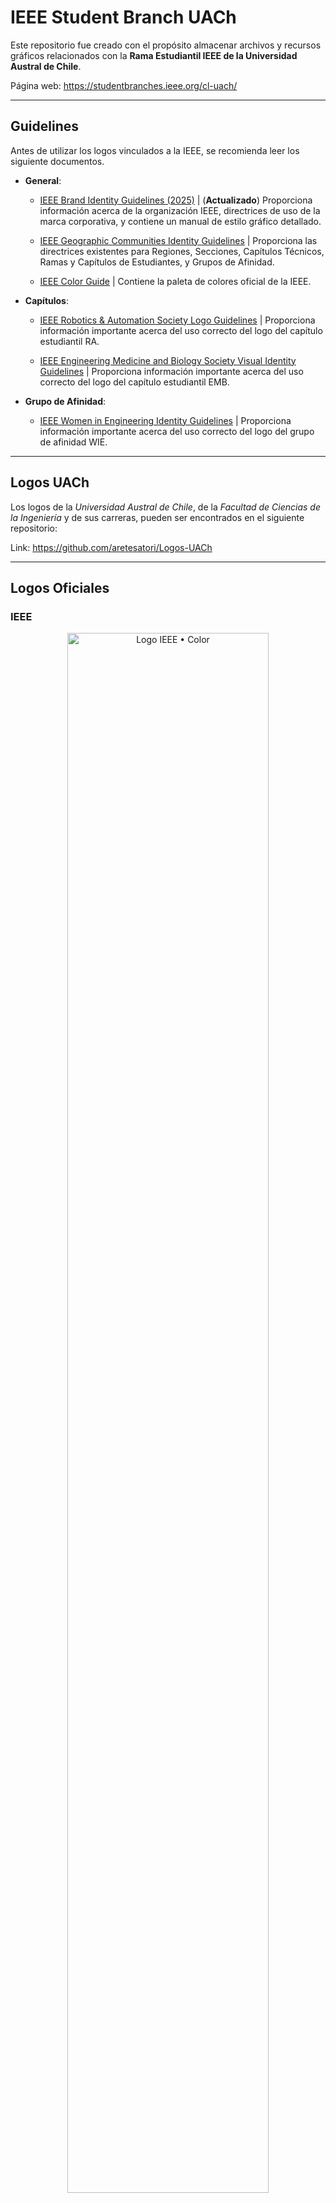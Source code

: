 # IEEE Student Branch UACh

Este repositorio fue creado con el propósito almacenar archivos y recursos gráficos relacionados con la **Rama Estudiantil IEEE de la Universidad Austral de Chile**.  

Página web: https://studentbranches.ieee.org/cl-uach/

---
## Guidelines

Antes de utilizar los logos vinculados a la IEEE, se recomienda leer los siguiente documentos.

* **General**:

	* <a href="https://raw.githubusercontent.com/aretesatori/IEEE-UACh/main/Guidelines/IEEE-Brand-Identity-Guidelines_2025.pdf">IEEE Brand Identity Guidelines (2025)</a> | (**Actualizado**) Proporciona información acerca de la organización IEEE, directrices de uso de la marca corporativa, y contiene un manual de estilo gráfico detallado.

	* <a href="https://raw.githubusercontent.com/aretesatori/IEEE-UACh/main/Guidelines/IEEE-Geographic-Communities-Identity-Guidelines.pdf">IEEE Geographic Communities Identity Guidelines</a> | Proporciona las directrices existentes para Regiones, Secciones, Capítulos Técnicos, Ramas y Capítulos de Estudiantes, y Grupos de Afinidad.

	* <a href="https://raw.githubusercontent.com/aretesatori/IEEE-UACh/main/Guidelines/IEEE-Color-Guide.pdf">IEEE Color Guide</a> | Contiene la paleta de colores oficial de la IEEE.

* **Capítulos**:

	* <a href="https://raw.githubusercontent.com/aretesatori/IEEE-UACh/main/Guidelines/IEEE_RAS_Logo-Guidelines.pdf">IEEE Robotics & Automation Society Logo Guidelines</a> | Proporciona información importante acerca del uso correcto del logo del capítulo estudiantil RA.

	* <a href="https://raw.githubusercontent.com/aretesatori/IEEE-UACh/main/Guidelines/IEEE_EMBS-Visual-Identity-Guidelines.pdf">IEEE Engineering Medicine and Biology Society Visual Identity Guidelines</a> | Proporciona información importante acerca del uso correcto del logo del capítulo estudiantil EMB.

* **Grupo de Afinidad**:

	* <a href="https://raw.githubusercontent.com/aretesatori/IEEE-UACh/main/Guidelines/IEEE_WIE_Brand-Guidelines.pdf">IEEE Women in Engineering Identity Guidelines</a> | Proporciona información importante acerca del uso correcto del logo del grupo de afinidad WIE.

---
## Logos UACh

Los logos de la *Universidad Austral de Chile*, de la *Facultad de Ciencias de la Ingeniería* y de sus carreras, pueden ser encontrados en el siguiente repositorio:

Link: https://github.com/aretesatori/Logos-UACh

---
## Logos Oficiales

### IEEE

<p align="center">
	<img src="Logos/IEEE/1024w/Logo-IEEE-Color_1024x583.png" alt="Logo IEEE • Color" width="80%" />
</p>

* <a href="https://raw.githubusercontent.com/aretesatori/IEEE-UACh/main/Logos/IEEE/SVG/Logo-IEEE-Color.svg">**Descargar SVG**</a>  

* <a href="https://raw.githubusercontent.com/aretesatori/IEEE-UACh/main/Logos/IEEE/PDF/Logo-IEEE-Color.pdf">**Descargar PDF**</a>  

* <a href="https://raw.githubusercontent.com/aretesatori/IEEE-UACh/main/Logos/IEEE/1024w/Logo-IEEE-Color_1024x583.png">**Descargar PNG**</a> (1024 x 583 px)  

* <a href="https://raw.githubusercontent.com/aretesatori/IEEE-UACh/main/Logos/IEEE/2048w/Logo-IEEE-Color_2048x1166.png">**Descargar PNG**</a> (2048 x 1166 px)  

---

<p align="center">
	<img src="Logos/IEEE/1024w/Logo-IEEE-Black_1024x583.png" alt="Logo IEEE • Color" width="80%" />
</p>

* <a href="https://raw.githubusercontent.com/aretesatori/IEEE-UACh/main/Logos/IEEE/SVG/Logo-IEEE-Black.svg">**Descargar SVG**</a>  

* <a href="https://raw.githubusercontent.com/aretesatori/IEEE-UACh/main/Logos/IEEE/PDF/Logo-IEEE-Black.pdf">**Descargar PDF**</a>  

* <a href="https://raw.githubusercontent.com/aretesatori/IEEE-UACh/main/Logos/IEEE/1024w/Logo-IEEE-Black_1024x583.png">**Descargar PNG**</a> (1024 x 583 px)  

* <a href="https://raw.githubusercontent.com/aretesatori/IEEE-UACh/main/Logos/IEEE/2048w/Logo-IEEE-Black_2048x1166.png">**Descargar PNG**</a> (2048 x 1166 px)  

---

<p align="center">
	<img src="Logos/IEEE/1024w/Logo-IEEE-White_1024x583.png" alt="Logo IEEE • White" width="80%" />
</p>

* <a href="https://raw.githubusercontent.com/aretesatori/IEEE-UACh/main/Logos/IEEE/SVG/Logo-IEEE-White.svg">**Descargar SVG**</a>  

* <a href="https://raw.githubusercontent.com/aretesatori/IEEE-UACh/main/Logos/IEEE/PDF/Logo-IEEE-White.pdf">**Descargar PDF**</a>  

* <a href="https://raw.githubusercontent.com/aretesatori/IEEE-UACh/main/Logos/IEEE/1024w/Logo-IEEE-White_1024x583.png">**Descargar PNG**</a> (1024 x 583 px)  

* <a href="https://raw.githubusercontent.com/aretesatori/IEEE-UACh/main/Logos/IEEE/2048w/Logo-IEEE-White_2048x1166.png">**Descargar PNG**</a> (2048 x 1166 px)  

---

<p align="center">
	<img src="Logos/IEEE/1024w/Logo-IEEE-Small-Color_1024x299.png" alt="Logo IEEE Small • Color" width="80%" />
</p>

* <a href="https://raw.githubusercontent.com/aretesatori/IEEE-UACh/main/Logos/IEEE/SVG/Logo-IEEE-Small-Color.svg">**Descargar SVG**</a>  

* <a href="https://raw.githubusercontent.com/aretesatori/IEEE-UACh/main/Logos/IEEE/PDF/Logo-IEEE-Small-Color.pdf">**Descargar PDF**</a>  

* <a href="https://raw.githubusercontent.com/aretesatori/IEEE-UACh/main/Logos/IEEE/1024w/Logo-IEEE-Small-Color_1024x299.png">**Descargar PNG**</a> (1024 x 299 px)  

* <a href="https://raw.githubusercontent.com/aretesatori/IEEE-UACh/main/Logos/IEEE/2048w/Logo-IEEE-Small-Color_2048x597.png">**Descargar PNG**</a> (2048 x 597 px)  

---

<p align="center">
	<img src="Logos/IEEE/1024w/Logo-IEEE-Small-Black_1024x299.png" alt="Logo IEEE Small • Black" width="80%" />
</p>

* <a href="https://raw.githubusercontent.com/aretesatori/IEEE-UACh/main/Logos/IEEE/SVG/Logo-IEEE-Small-Black.svg">**Descargar SVG**</a>  

* <a href="https://raw.githubusercontent.com/aretesatori/IEEE-UACh/main/Logos/IEEE/PDF/Logo-IEEE-Small-Black.pdf">**Descargar PDF**</a>  

* <a href="https://raw.githubusercontent.com/aretesatori/IEEE-UACh/main/Logos/IEEE/1024w/Logo-IEEE-Small-Black_1024x299.png">**Descargar PNG**</a> (1024 x 299 px)  

* <a href="https://raw.githubusercontent.com/aretesatori/IEEE-UACh/main/Logos/IEEE/2048w/Logo-IEEE-Small-Black_2048x597.png">**Descargar PNG**</a> (2048 x 597 px)  

---

<p align="center">
	<img src="Logos/IEEE/1024w/Logo-IEEE-Small-White_1024x299.png" alt="Logo IEEE Small • White" width="80%" />
</p>

* <a href="https://raw.githubusercontent.com/aretesatori/IEEE-UACh/main/Logos/IEEE/SVG/Logo-IEEE-Small-White.svg">**Descargar SVG**</a>  

* <a href="https://raw.githubusercontent.com/aretesatori/IEEE-UACh/main/Logos/IEEE/PDF/Logo-IEEE-Small-White.pdf">**Descargar PDF**</a>  

* <a href="https://raw.githubusercontent.com/aretesatori/IEEE-UACh/main/Logos/IEEE/1024w/Logo-IEEE-Small-White_1024x299.png">**Descargar PNG**</a> (1024 x 299 px)  

* <a href="https://raw.githubusercontent.com/aretesatori/IEEE-UACh/main/Logos/IEEE/2048w/Logo-IEEE-Small-White_2048x597.png">**Descargar PNG**</a> (2048 x 597 px)  


---
### IEEE Robotics and Automation Society (RAS)

<p align="center">
	<img src="Logos/IEEE-Robotics-and-Automation-Society/1024w/Logo-IEEE-RAS-Color_1024x377.png" alt="Logo IEEE Robotics and Automation Society • Color" width="80%" />
</p>

* <a href="https://raw.githubusercontent.com/aretesatori/IEEE-UACh/main/Logos/IEEE-Robotics-and-Automation-Society/SVG/Logo-IEEE-RAS-Color.svg">**Descargar SVG**</a>  

* <a href="https://raw.githubusercontent.com/aretesatori/IEEE-UACh/main/Logos/IEEE-Robotics-and-Automation-Society/PDF/Logo-IEEE-RAS-Color.pdf">**Descargar PDF**</a>  

* <a href="https://raw.githubusercontent.com/aretesatori/IEEE-UACh/main/Logos/IEEE-Robotics-and-Automation-Society/1024w/Logo-IEEE-RAS-Color_1024x377.png">**Descargar PNG**</a> (1024 x 377 px)  

* <a href="https://raw.githubusercontent.com/aretesatori/IEEE-UACh/main/Logos/IEEE-Robotics-and-Automation-Society/2048w/Logo-IEEE-RAS-Color_2048x574.png">**Descargar PNG**</a> (2048 x 574 px)  

---

<p align="center">
	<img src="Logos/IEEE-Robotics-and-Automation-Society/1024w/Logo-IEEE-RAS-Black_1024x377.png" alt="Logo IEEE Robotics and Automation Society • Black" width="80%" />
</p>

* <a href="https://raw.githubusercontent.com/aretesatori/IEEE-UACh/main/Logos/IEEE-Robotics-and-Automation-Society/SVG/Logo-IEEE-RAS-Black.svg">**Descargar SVG**</a>  

* <a href="https://raw.githubusercontent.com/aretesatori/IEEE-UACh/main/Logos/IEEE-Robotics-and-Automation-Society/PDF/Logo-IEEE-RAS-Black.pdf">**Descargar PDF**</a>  

* <a href="https://raw.githubusercontent.com/aretesatori/IEEE-UACh/main/Logos/IEEE-Robotics-and-Automation-Society/1024w/Logo-IEEE-RAS-Black_1024x377.png">**Descargar PNG**</a> (1024 x 377 px)  

* <a href="https://raw.githubusercontent.com/aretesatori/IEEE-UACh/main/Logos/IEEE-Robotics-and-Automation-Society/2048w/Logo-IEEE-RAS-Black_2048x574.png">**Descargar PNG**</a> (2048 x 574 px)  

---

<p align="center">
	<img src="Logos/IEEE-Robotics-and-Automation-Society/1024w/Logo-IEEE-RAS-White_1024x377.png" alt="Logo IEEE Robotics and Automation Society • White" width="80%" />
</p>

* <a href="https://raw.githubusercontent.com/aretesatori/IEEE-UACh/main/Logos/IEEE-Robotics-and-Automation-Society/SVG/Logo-IEEE-RAS-White.svg">**Descargar SVG**</a>  

* <a href="https://raw.githubusercontent.com/aretesatori/IEEE-UACh/main/Logos/IEEE-Robotics-and-Automation-Society/PDF/Logo-IEEE-RAS-White.pdf">**Descargar PDF**</a>  

* <a href="https://raw.githubusercontent.com/aretesatori/IEEE-UACh/main/Logos/IEEE-Robotics-and-Automation-Society/1024w/Logo-IEEE-RAS-White_1024x377.png">**Descargar PNG**</a> (1024 x 377 px)  

* <a href="https://raw.githubusercontent.com/aretesatori/IEEE-UACh/main/Logos/IEEE-Robotics-and-Automation-Society/2048w/Logo-IEEE-RAS-White_2048x574.png">**Descargar PNG**</a> (2048 x 574 px)  

---
### IEEE Engineering Medicine and Biology Society (EMBS)

<p align="center">
	<img src="Logos/IEEE-Engineering-Medicine-and-Biology-Society/1024w/Logo-IEEE-EMBS-Color_1024x433.png" alt="Logo IEEE Engineering Medicine and Biology Society • Color" width="80%" />
</p>

* <a href="https://raw.githubusercontent.com/aretesatori/IEEE-UACh/main/Logos/IEEE-Engineering-Medicine-and-Biology-Society/SVG/Logo-IEEE-EMBS-Color.svg">**Descargar SVG**</a>  

* <a href="https://raw.githubusercontent.com/aretesatori/IEEE-UACh/main/Logos/IEEE-Engineering-Medicine-and-Biology-Society/PDF/Logo-IEEE-EMBS-Color.pdf">**Descargar PDF**</a>  

* <a href="https://raw.githubusercontent.com/aretesatori/IEEE-UACh/main/Logos/IEEE-Engineering-Medicine-and-Biology-Society/1024w/Logo-IEEE-EMBS-Color_1024x433.png">**Descargar PNG**</a> (1024 x 433 px)  

* <a href="https://raw.githubusercontent.com/aretesatori/IEEE-UACh/main/Logos/IEEE-Engineering-Medicine-and-Biology-Society/2048w/Logo-IEEE-EMBS-Color_2048x865.png">**Descargar PNG**</a> (2048 x 865 px)  

---

<p align="center">
	<img src="Logos/IEEE-Engineering-Medicine-and-Biology-Society/1024w/Logo-IEEE-EMBS-Black_1024x433.png" alt="Logo IEEE Engineering Medicine and Biology Society • Black" width="80%" />
</p>

* <a href="https://raw.githubusercontent.com/aretesatori/IEEE-UACh/main/Logos/IEEE-Engineering-Medicine-and-Biology-Society/SVG/Logo-IEEE-EMBS-Black.svg">**Descargar SVG**</a>  

* <a href="https://raw.githubusercontent.com/aretesatori/IEEE-UACh/main/Logos/IEEE-Engineering-Medicine-and-Biology-Society/PDF/Logo-IEEE-EMBS-Black.pdf">**Descargar PDF**</a>  

* <a href="https://raw.githubusercontent.com/aretesatori/IEEE-UACh/main/Logos/IEEE-Engineering-Medicine-and-Biology-Society/1024w/Logo-IEEE-EMBS-Black_1024x433.png">**Descargar PNG**</a> (1024 x 433 px)  

* <a href="https://raw.githubusercontent.com/aretesatori/IEEE-UACh/main/Logos/IEEE-Engineering-Medicine-and-Biology-Society/2048w/Logo-IEEE-EMBS-Black_2048x865.png">**Descargar PNG**</a> (2048 x 865 px)  

---

<p align="center">
	<img src="Logos/IEEE-Engineering-Medicine-and-Biology-Society/1024w/Logo-IEEE-EMBS-White_1024x433.png" alt="Logo IEEE Engineering Medicine and Biology Society • White" width="80%" />
</p>

* <a href="https://raw.githubusercontent.com/aretesatori/IEEE-UACh/main/Logos/IEEE-Engineering-Medicine-and-Biology-Society/SVG/Logo-IEEE-EMBS-White.svg">**Descargar SVG**</a>  

* <a href="https://raw.githubusercontent.com/aretesatori/IEEE-UACh/main/Logos/IEEE-Engineering-Medicine-and-Biology-Society/PDF/Logo-IEEE-EMBS-White.pdf">**Descargar PDF**</a>  

* <a href="https://raw.githubusercontent.com/aretesatori/IEEE-UACh/main/Logos/IEEE-Engineering-Medicine-and-Biology-Society/1024w/Logo-IEEE-EMBS-White_1024x433.png">**Descargar PNG**</a> (1024 x 433 px)  

* <a href="https://raw.githubusercontent.com/aretesatori/IEEE-UACh/main/Logos/IEEE-Engineering-Medicine-and-Biology-Society/2048w/Logo-IEEE-EMBS-White_2048x865.png">**Descargar PNG**</a> (2048 x 865 px)  

---

<p align="center">
	<img src="Logos/IEEE-Engineering-Medicine-and-Biology-Society/1024w/Logo-IEEE-EMBS-Blue_1024x433.png" alt="Logo IEEE Engineering Medicine and Biology Society • Blue" width="80%" />
</p>

* <a href="https://raw.githubusercontent.com/aretesatori/IEEE-UACh/main/Logos/IEEE-Engineering-Medicine-and-Biology-Society/SVG/Logo-IEEE-EMBS-Blue.svg">**Descargar SVG**</a>  

* <a href="https://raw.githubusercontent.com/aretesatori/IEEE-UACh/main/Logos/IEEE-Engineering-Medicine-and-Biology-Society/PDF/Logo-IEEE-EMBS-Blue.pdf">**Descargar PDF**</a>  

* <a href="https://raw.githubusercontent.com/aretesatori/IEEE-UACh/main/Logos/IEEE-Engineering-Medicine-and-Biology-Society/1024w/Logo-IEEE-EMBS-Blue_1024x433.png">**Descargar PNG**</a> (1024 x 433 px)  

* <a href="https://raw.githubusercontent.com/aretesatori/IEEE-UACh/main/Logos/IEEE-Engineering-Medicine-and-Biology-Society/2048w/Logo-IEEE-EMBS-Blue_2048x865.png">**Descargar PNG**</a> (2048 x 865 px)  

---
### IEEE Women in Engineering (WIE)

<p align="center">
	<img src="Logos/IEEE-Women-in-Engineering/1024w/Logo-IEEE-WIE-Color_1024x793.png" alt="Logo IEEE Women in Engineering • Color" width="80%" />
</p>

* <a href="https://raw.githubusercontent.com/aretesatori/IEEE-UACh/main/Logos/IEEE-Women-in-Engineering/SVG/Logo-IEEE-WIE-Color.svg">**Descargar SVG**</a>  

* <a href="https://raw.githubusercontent.com/aretesatori/IEEE-UACh/main/Logos/IEEE-Women-in-Engineering/PDF/Logo-IEEE-WIE-Color.pdf">**Descargar PDF**</a>  

* <a href="https://raw.githubusercontent.com/aretesatori/IEEE-UACh/main/Logos/IEEE-Women-in-Engineering/1024w/Logo-IEEE-WIE-Color_1024x793.png">**Descargar PNG**</a> (1024 x 793 px)  

* <a href="https://raw.githubusercontent.com/aretesatori/IEEE-UACh/main/Logos/IEEE-Women-in-Engineering/2048w/Logo-IEEE-WIE-Color_2048x1856.png">**Descargar PNG**</a> (2048 x 1856 px)  

---

<p align="center">
	<img src="Logos/IEEE-Women-in-Engineering/1024w/Logo-IEEE-WIE-Black_1024x793.png" alt="Logo IEEE Women in Engineering • Black" width="80%" />
</p>

* <a href="https://raw.githubusercontent.com/aretesatori/IEEE-UACh/main/Logos/IEEE-Women-in-Engineering/SVG/Logo-IEEE-WIE-Black.svg">**Descargar SVG**</a>  

* <a href="https://raw.githubusercontent.com/aretesatori/IEEE-UACh/main/Logos/IEEE-Women-in-Engineering/PDF/Logo-IEEE-WIE-Black.pdf">**Descargar PDF**</a>  

* <a href="https://raw.githubusercontent.com/aretesatori/IEEE-UACh/main/Logos/IEEE-Women-in-Engineering/1024w/Logo-IEEE-WIE-Black_1024x793.png">**Descargar PNG**</a> (1024 x 793 px)  

* <a href="https://raw.githubusercontent.com/aretesatori/IEEE-UACh/main/Logos/IEEE-Women-in-Engineering/2048w/Logo-IEEE-WIE-Black_2048x1856.png">**Descargar PNG**</a> (2048 x 1856 px)  

---

<p align="center">
	<img src="Logos/IEEE-Women-in-Engineering/1024w/Logo-IEEE-WIE-White_1024x793.png" alt="Logo IEEE Women in Engineering • White" width="80%" />
</p>

* <a href="https://raw.githubusercontent.com/aretesatori/IEEE-UACh/main/Logos/IEEE-Women-in-Engineering/SVG/Logo-IEEE-WIE-White.svg">**Descargar SVG**</a>  

* <a href="https://raw.githubusercontent.com/aretesatori/IEEE-UACh/main/Logos/IEEE-Women-in-Engineering/PDF/Logo-IEEE-WIE-White.pdf">**Descargar PDF**</a>  

* <a href="https://raw.githubusercontent.com/aretesatori/IEEE-UACh/main/Logos/IEEE-Women-in-Engineering/1024w/Logo-IEEE-WIE-White_1024x793.png">**Descargar PNG**</a> (1024 x 793 px)  

* <a href="https://raw.githubusercontent.com/aretesatori/IEEE-UACh/main/Logos/IEEE-Women-in-Engineering/2048w/Logo-IEEE-WIE-White_2048x1856.png">**Descargar PNG**</a> (2048 x 1856 px)  

---
### IEEEXtreme

<p align="center">
	<img src="Logos/IEEEXtreme/1024w/Logo-IEEEXtreme-Color_1024x474.png" alt="Logo IEEEXtreme • Color" width="80%" />
</p>

* <a href="https://raw.githubusercontent.com/aretesatori/IEEE-UACh/main/Logos/IEEEXtreme/SVG/Logo-IEEEXtreme-Color.svg">**Descargar SVG**</a>  

* <a href="https://raw.githubusercontent.com/aretesatori/IEEE-UACh/main/Logos/IEEEXtreme/PDF/Logo-IEEEXtreme-Color.pdf">**Descargar PDF**</a>  

* <a href="https://raw.githubusercontent.com/aretesatori/IEEE-UACh/main/Logos/IEEEXtreme/1024w/Logo-IEEEXtreme-Color_1024x474.png">**Descargar PNG**</a> (1024 x 474 px)  

* <a href="https://raw.githubusercontent.com/aretesatori/IEEE-UACh/main/Logos/IEEEXtreme/2048w/Logo-IEEEXtreme-Color_2048x947.png">**Descargar PNG**</a> (2048 x 947 px)  

---

<p align="center">
	<img src="Logos/IEEEXtreme/1024w/Logo-IEEEXtreme-Black_1024x474.png" alt="Logo IEEEXtreme • Black" width="80%" />
</p>

* <a href="https://raw.githubusercontent.com/aretesatori/IEEE-UACh/main/Logos/IEEEXtreme/SVG/Logo-IEEEXtreme-Black.svg">**Descargar SVG**</a>  

* <a href="https://raw.githubusercontent.com/aretesatori/IEEE-UACh/main/Logos/IEEEXtreme/PDF/Logo-IEEEXtreme-Black.pdf">**Descargar PDF**</a>  

* <a href="https://raw.githubusercontent.com/aretesatori/IEEE-UACh/main/Logos/IEEEXtreme/1024w/Logo-IEEEXtreme-Black_1024x474.png">**Descargar PNG**</a> (1024 x 474 px)  

* <a href="https://raw.githubusercontent.com/aretesatori/IEEE-UACh/main/Logos/IEEEXtreme/2048w/Logo-IEEEXtreme-Black_2048x947.png">**Descargar PNG**</a> (2048 x 947 px)  

---

<p align="center">
	<img src="Logos/IEEEXtreme/1024w/Logo-IEEEXtreme-White_1024x474.png" alt="Logo IEEEXtreme • White" width="80%" />
</p>

* <a href="https://raw.githubusercontent.com/aretesatori/IEEE-UACh/main/Logos/IEEEXtreme/SVG/Logo-IEEEXtreme-White.svg">**Descargar SVG**</a>  

* <a href="https://raw.githubusercontent.com/aretesatori/IEEE-UACh/main/Logos/IEEEXtreme/PDF/Logo-IEEEXtreme-White.pdf">**Descargar PDF**</a>  

* <a href="https://raw.githubusercontent.com/aretesatori/IEEE-UACh/main/Logos/IEEEXtreme/1024w/Logo-IEEEXtreme-White_1024x474.png">**Descargar PNG**</a> (1024 x 474 px)  

* <a href="https://raw.githubusercontent.com/aretesatori/IEEE-UACh/main/Logos/IEEEXtreme/2048w/Logo-IEEEXtreme-White_2048x947.png">**Descargar PNG**</a> (2048 x 947 px)  

---
## IEEE Student Branch UACh Logos

<p align="center">
	<img src="Logos/IEEE-Student-Branch-UACh/1024w/LogoCentrado-IEEEStudentBranch-Color-FondoTransparente_1024x1024.png" alt="Logo IEEE Student Branch UACh • Color" width="80%" />
</p>

* <a href="https://raw.githubusercontent.com/aretesatori/IEEE-UACh/main/Logos/IEEE-Student-Branch-UACh/SVG/LogoCentrado-IEEEStudentBranch-Color-FondoTransparente.svg">**Descargar SVG**</a>  

* <a href="https://raw.githubusercontent.com/aretesatori/IEEE-UACh/main/Logos/IEEE-Student-Branch-UACh/PDF/LogoCentrado-IEEEStudentBranch-Color-FondoTransparente.pdf">**Descargar PDF**</a>  

* <a href="https://raw.githubusercontent.com/aretesatori/IEEE-UACh/main/Logos/IEEE-Student-Branch-UACh/1024w/LogoCentrado-IEEEStudentBranch-Color-FondoTransparente_1024x1024.png">**Descargar PNG**</a> (1024 x 1024 px)  

* <a href="https://raw.githubusercontent.com/aretesatori/IEEE-UACh/main/Logos/IEEE-Student-Branch-UACh/2048w/LogoCentrado-IEEEStudentBranch-Color-FondoTransparente_2048x2048.png">**Descargar PNG**</a> (2048 x 2048 px)  

---

<p align="center">
	<img src="Logos/IEEE-Student-Branch-UACh/1024w/LogoCentrado-IEEEStudentBranch-Color-FondoBlancoCircular_1024x1024.png" alt="Logo IEEE Student Branch UACh • Color" width="80%" />
</p>

* <a href="https://raw.githubusercontent.com/aretesatori/IEEE-UACh/main/Logos/IEEE-Student-Branch-UACh/SVG/LogoCentrado-IEEEStudentBranch-Color-FondoBlancoCircular.svg">**Descargar SVG**</a>  

* <a href="https://raw.githubusercontent.com/aretesatori/IEEE-UACh/main/Logos/IEEE-Student-Branch-UACh/PDF/LogoCentrado-IEEEStudentBranch-Color-FondoBlancoCircular.pdf">**Descargar PDF**</a>  

* <a href="https://raw.githubusercontent.com/aretesatori/IEEE-UACh/main/Logos/IEEE-Student-Branch-UACh/1024w/LogoCentrado-IEEEStudentBranch-Color-FondoBlancoCircular_1024x1024.png">**Descargar PNG**</a> (1024 x 1024 px)  

* <a href="https://raw.githubusercontent.com/aretesatori/IEEE-UACh/main/Logos/IEEE-Student-Branch-UACh/2048w/LogoCentrado-IEEEStudentBranch-Color-FondoBlancoCircular_2048x2048.png">**Descargar PNG**</a> (2048 x 2048 px)  

---

<p align="center">
	<img src="Logos/IEEE-Student-Branch-UACh/1024w/LogoCentrado-IEEEStudentBranch-Blanco-FondoTransparente_1024x1024.png" alt="Logo IEEE Student Branch UACh • Blanco" width="80%" />
</p>

* <a href="https://raw.githubusercontent.com/aretesatori/IEEE-UACh/main/Logos/IEEE-Student-Branch-UACh/SVG/LogoCentrado-IEEEStudentBranch-Blanco-FondoTransparente.svg">**Descargar SVG**</a>  

* <a href="https://raw.githubusercontent.com/aretesatori/IEEE-UACh/main/Logos/IEEE-Student-Branch-UACh/PDF/LogoCentrado-IEEEStudentBranch-Blanco-FondoTransparente.pdf">**Descargar PDF**</a>  

* <a href="https://raw.githubusercontent.com/aretesatori/IEEE-UACh/main/Logos/IEEE-Student-Branch-UACh/1024w/LogoCentrado-IEEEStudentBranch-Blanco-FondoTransparente_1024x1024.png">**Descargar PNG**</a> (1024 x 1024 px)  

* <a href="https://raw.githubusercontent.com/aretesatori/IEEE-UACh/main/Logos/IEEE-Student-Branch-UACh/2048w/LogoCentrado-IEEEStudentBranch-Blanco-FondoTransparente_2048x2048.png">**Descargar PNG**</a> (2048 x 2048 px)  

---

<p align="center">
	<img src="Logos/IEEE-Student-Branch-UACh/1024w/LogoCentrado-IEEEStudentBranch-Blanco-FondoNegroCircular_1024x1024.png" alt="Logo IEEE Student Branch UACh • Blanco" width="80%" />
</p>

* <a href="https://raw.githubusercontent.com/aretesatori/IEEE-UACh/main/Logos/IEEE-Student-Branch-UACh/SVG/LogoCentrado-IEEEStudentBranch-Blanco-FondoNegroCircular.svg">**Descargar SVG**</a>  

* <a href="https://raw.githubusercontent.com/aretesatori/IEEE-UACh/main/Logos/IEEE-Student-Branch-UACh/PDF/LogoCentrado-IEEEStudentBranch-Blanco-FondoNegroCircular.pdf">**Descargar PDF**</a>  

* <a href="https://raw.githubusercontent.com/aretesatori/IEEE-UACh/main/Logos/IEEE-Student-Branch-UACh/1024w/LogoCentrado-IEEEStudentBranch-Blanco-FondoNegroCircular_1024x1024.png">**Descargar PNG**</a> (1024 x 1024 px)  

* <a href="https://raw.githubusercontent.com/aretesatori/IEEE-UACh/main/Logos/IEEE-Student-Branch-UACh/2048w/LogoCentrado-IEEEStudentBranch-Blanco-FondoNegroCircular_2048x2048.png">**Descargar PNG**</a> (2048 x 2048 px)  

---

<p align="center">
	<img src="Logos/IEEE-Student-Branch-UACh/1024w/LogoCentrado-IEEEStudentBranch-Grayscale-FondoTransparente_1024x1024.png" alt="Logo IEEE Student Branch UACh • Grayscale" width="80%" />
</p>

* <a href="https://raw.githubusercontent.com/aretesatori/IEEE-UACh/main/Logos/IEEE-Student-Branch-UACh/SVG/LogoCentrado-IEEEStudentBranch-Grayscale-FondoTransparente.svg">**Descargar SVG**</a>  

* <a href="https://raw.githubusercontent.com/aretesatori/IEEE-UACh/main/Logos/IEEE-Student-Branch-UACh/PDF/LogoCentrado-IEEEStudentBranch-Grayscale-FondoTransparente.pdf">**Descargar PDF**</a>  

* <a href="https://raw.githubusercontent.com/aretesatori/IEEE-UACh/main/Logos/IEEE-Student-Branch-UACh/1024w/LogoCentrado-IEEEStudentBranch-Grayscale-FondoTransparente_1024x1024.png">**Descargar PNG**</a> (1024 x 1024 px)  

* <a href="https://raw.githubusercontent.com/aretesatori/IEEE-UACh/main/Logos/IEEE-Student-Branch-UACh/2048w/LogoCentrado-IEEEStudentBranch-Grayscale-FondoTransparente_2048x2048.png">**Descargar PNG**</a> (2048 x 2048 px)  

---

<p align="center">
	<img src="Logos/IEEE-Student-Branch-UACh/1024w/LogoCentrado-IEEEStudentBranch-Grayscale-FondoBlancoCircular_1024x1024.png" alt="Logo IEEE Student Branch UACh • Grayscale" width="80%" />
</p>

* <a href="https://raw.githubusercontent.com/aretesatori/IEEE-UACh/main/Logos/IEEE-Student-Branch-UACh/SVG/LogoCentrado-IEEEStudentBranch-Grayscale-FondoBlancoCircular.svg">**Descargar SVG**</a>  

* <a href="https://raw.githubusercontent.com/aretesatori/IEEE-UACh/main/Logos/IEEE-Student-Branch-UACh/PDF/LogoCentrado-IEEEStudentBranch-Grayscale-FondoBlancoCircular.pdf">**Descargar PDF**</a>  

* <a href="https://raw.githubusercontent.com/aretesatori/IEEE-UACh/main/Logos/IEEE-Student-Branch-UACh/1024w/LogoCentrado-IEEEStudentBranch-Grayscale-FondoBlancoCircular_1024x1024.png">**Descargar PNG**</a> (1024 x 1024 px)  

* <a href="https://raw.githubusercontent.com/aretesatori/IEEE-UACh/main/Logos/IEEE-Student-Branch-UACh/2048w/LogoCentrado-IEEEStudentBranch-Grayscale-FondoBlancoCircular_2048x2048.png">**Descargar PNG**</a> (2048 x 2048 px)  

---

<p align="center">
	<img src="Logos/IEEE-Student-Branch-UACh/1024w/LogoCentrado-IEEEStudentBranch-Negro-FondoTransparente_1024x1024.png" alt="Logo IEEE Student Branch UACh • Negro" width="80%" />
</p>

* <a href="https://raw.githubusercontent.com/aretesatori/IEEE-UACh/main/Logos/IEEE-Student-Branch-UACh/SVG/LogoCentrado-IEEEStudentBranch-Negro-FondoTransparente.svg">**Descargar SVG**</a>  

* <a href="https://raw.githubusercontent.com/aretesatori/IEEE-UACh/main/Logos/IEEE-Student-Branch-UACh/PDF/LogoCentrado-IEEEStudentBranch-Negro-FondoTransparente.pdf">**Descargar PDF**</a>  

* <a href="https://raw.githubusercontent.com/aretesatori/IEEE-UACh/main/Logos/IEEE-Student-Branch-UACh/1024w/LogoCentrado-IEEEStudentBranch-Negro-FondoTransparente_1024x1024.png">**Descargar PNG**</a> (1024 x 1024 px)  

* <a href="https://raw.githubusercontent.com/aretesatori/IEEE-UACh/main/Logos/IEEE-Student-Branch-UACh/2048w/LogoCentrado-IEEEStudentBranch-Negro-FondoTransparente_2048x2048.png">**Descargar PNG**</a> (2048 x 2048 px)  

---

<p align="center">
	<img src="Logos/IEEE-Student-Branch-UACh/1024w/LogoCentrado-IEEEStudentBranch-Negro-FondoBlancoCircular_1024x1024.png" alt="Logo IEEE Student Branch UACh • Negro" width="80%" />
</p>

* <a href="https://raw.githubusercontent.com/aretesatori/IEEE-UACh/main/Logos/IEEE-Student-Branch-UACh/SVG/LogoCentrado-IEEEStudentBranch-Negro-FondoBlancoCircular.svg">**Descargar SVG**</a>  

* <a href="https://raw.githubusercontent.com/aretesatori/IEEE-UACh/main/Logos/IEEE-Student-Branch-UACh/PDF/LogoCentrado-IEEEStudentBranch-Negro-FondoBlancoCircular.pdf">**Descargar PDF**</a>  

* <a href="https://raw.githubusercontent.com/aretesatori/IEEE-UACh/main/Logos/IEEE-Student-Branch-UACh/1024w/LogoCentrado-IEEEStudentBranch-Negro-FondoBlancoCircular_1024x1024.png">**Descargar PNG**</a> (1024 x 1024 px)  

* <a href="https://raw.githubusercontent.com/aretesatori/IEEE-UACh/main/Logos/IEEE-Student-Branch-UACh/2048w/LogoCentrado-IEEEStudentBranch-Negro-FondoBlancoCircular_2048x2048.png">**Descargar PNG**</a> (2048 x 2048 px)  

---

<p align="center">
	<img src="Logos/IEEE-Student-Branch-UACh/1024w/LogoHorizontal-IEEEStudentBranch-Color-FondoTransparente_1024x1024.png" alt="Logo IEEE Student Branch UACh • Color" width="80%" />
</p>

* <a href="https://raw.githubusercontent.com/aretesatori/IEEE-UACh/main/Logos/IEEE-Student-Branch-UACh/SVG/LogoHorizontal-IEEEStudentBranch-Color-FondoTransparente.svg">**Descargar SVG**</a>  

* <a href="https://raw.githubusercontent.com/aretesatori/IEEE-UACh/main/Logos/IEEE-Student-Branch-UACh/PDF/LogoHorizontal-IEEEStudentBranch-Color-FondoTransparente.pdf">**Descargar PDF**</a>  

* <a href="https://raw.githubusercontent.com/aretesatori/IEEE-UACh/main/Logos/IEEE-Student-Branch-UACh/1024w/LogoHorizontal-IEEEStudentBranch-Color-FondoTransparente_1024x1024.png">**Descargar PNG**</a> (1024 x 1024 px)  

* <a href="https://raw.githubusercontent.com/aretesatori/IEEE-UACh/main/Logos/IEEE-Student-Branch-UACh/2048w/LogoHorizontal-IEEEStudentBranch-Color-FondoTransparente_2048x2048.png">**Descargar PNG**</a> (2048 x 2048 px)  

---

<p align="center">
	<img src="Logos/IEEE-Student-Branch-UACh/1024w/LogoHorizontal-IEEEStudentBranch-Color-FondoBlancoCircular_1024x1024.png" alt="Logo IEEE Student Branch UACh • Color" width="80%" />
</p>

* <a href="https://raw.githubusercontent.com/aretesatori/IEEE-UACh/main/Logos/IEEE-Student-Branch-UACh/SVG/LogoHorizontal-IEEEStudentBranch-Color-FondoBlancoCircular.svg">**Descargar SVG**</a>  

* <a href="https://raw.githubusercontent.com/aretesatori/IEEE-UACh/main/Logos/IEEE-Student-Branch-UACh/PDF/LogoHorizontal-IEEEStudentBranch-Color-FondoBlancoCircular.pdf">**Descargar PDF**</a>  

* <a href="https://raw.githubusercontent.com/aretesatori/IEEE-UACh/main/Logos/IEEE-Student-Branch-UACh/1024w/LogoHorizontal-IEEEStudentBranch-Color-FondoBlancoCircular_1024x1024.png">**Descargar PNG**</a> (1024 x 1024 px)  

* <a href="https://raw.githubusercontent.com/aretesatori/IEEE-UACh/main/Logos/IEEE-Student-Branch-UACh/2048w/LogoHorizontal-IEEEStudentBranch-Color-FondoBlancoCircular_2048x2048.png">**Descargar PNG**</a> (2048 x 2048 px)  

---

<p align="center">
	<img src="Logos/IEEE-Student-Branch-UACh/1024w/LogoHorizontal-IEEEStudentBranch-Blanco-FondoTransparente_1024x1024.png" alt="Logo IEEE Student Branch UACh • Blanco" width="80%" />
</p>

* <a href="https://raw.githubusercontent.com/aretesatori/IEEE-UACh/main/Logos/IEEE-Student-Branch-UACh/SVG/LogoHorizontal-IEEEStudentBranch-Blanco-FondoTransparente.svg">**Descargar SVG**</a>  

* <a href="https://raw.githubusercontent.com/aretesatori/IEEE-UACh/main/Logos/IEEE-Student-Branch-UACh/PDF/LogoHorizontal-IEEEStudentBranch-Blanco-FondoTransparente.pdf">**Descargar PDF**</a>  

* <a href="https://raw.githubusercontent.com/aretesatori/IEEE-UACh/main/Logos/IEEE-Student-Branch-UACh/1024w/LogoHorizontal-IEEEStudentBranch-Blanco-FondoTransparente_1024x1024.png">**Descargar PNG**</a> (1024 x 1024 px)  

* <a href="https://raw.githubusercontent.com/aretesatori/IEEE-UACh/main/Logos/IEEE-Student-Branch-UACh/2048w/LogoHorizontal-IEEEStudentBranch-Blanco-FondoTransparente_2048x2048.png">**Descargar PNG**</a> (2048 x 2048 px)  

---

<p align="center">
	<img src="Logos/IEEE-Student-Branch-UACh/1024w/LogoHorizontal-IEEEStudentBranch-Blanco-FondoNegroCircular_1024x1024.png" alt="Logo IEEE Student Branch UACh • Blanco" width="80%" />
</p>

* <a href="https://raw.githubusercontent.com/aretesatori/IEEE-UACh/main/Logos/IEEE-Student-Branch-UACh/SVG/LogoHorizontal-IEEEStudentBranch-Blanco-FondoNegroCircular.svg">**Descargar SVG**</a>  

* <a href="https://raw.githubusercontent.com/aretesatori/IEEE-UACh/main/Logos/IEEE-Student-Branch-UACh/PDF/LogoHorizontal-IEEEStudentBranch-Blanco-FondoNegroCircular.pdf">**Descargar PDF**</a>  

* <a href="https://raw.githubusercontent.com/aretesatori/IEEE-UACh/main/Logos/IEEE-Student-Branch-UACh/1024w/LogoHorizontal-IEEEStudentBranch-Blanco-FondoNegroCircular_1024x1024.png">**Descargar PNG**</a> (1024 x 1024 px)  

* <a href="https://raw.githubusercontent.com/aretesatori/IEEE-UACh/main/Logos/IEEE-Student-Branch-UACh/2048w/LogoHorizontal-IEEEStudentBranch-Blanco-FondoNegroCircular_2048x2048.png">**Descargar PNG**</a> (2048 x 2048 px)  

---

<p align="center">
	<img src="Logos/IEEE-Student-Branch-UACh/1024w/LogoHorizontal-IEEEStudentBranch-Grayscale-FondoTransparente_1024x1024.png" alt="Logo IEEE Student Branch UACh • Grayscale" width="80%" />
</p>

* <a href="https://raw.githubusercontent.com/aretesatori/IEEE-UACh/main/Logos/IEEE-Student-Branch-UACh/SVG/LogoHorizontal-IEEEStudentBranch-Grayscale-FondoTransparente.svg">**Descargar SVG**</a>  

* <a href="https://raw.githubusercontent.com/aretesatori/IEEE-UACh/main/Logos/IEEE-Student-Branch-UACh/PDF/LogoHorizontal-IEEEStudentBranch-Grayscale-FondoTransparente.pdf">**Descargar PDF**</a>  

* <a href="https://raw.githubusercontent.com/aretesatori/IEEE-UACh/main/Logos/IEEE-Student-Branch-UACh/1024w/LogoHorizontal-IEEEStudentBranch-Grayscale-FondoTransparente_1024x1024.png">**Descargar PNG**</a> (1024 x 1024 px)  

* <a href="https://raw.githubusercontent.com/aretesatori/IEEE-UACh/main/Logos/IEEE-Student-Branch-UACh/2048w/LogoHorizontal-IEEEStudentBranch-Grayscale-FondoTransparente_2048x2048.png">**Descargar PNG**</a> (2048 x 2048 px)  

---

<p align="center">
	<img src="Logos/IEEE-Student-Branch-UACh/1024w/LogoHorizontal-IEEEStudentBranch-Grayscale-FondoBlancoCircular_1024x1024.png" alt="Logo IEEE Student Branch UACh • Grayscale" width="80%" />
</p>

* <a href="https://raw.githubusercontent.com/aretesatori/IEEE-UACh/main/Logos/IEEE-Student-Branch-UACh/SVG/LogoHorizontal-IEEEStudentBranch-Grayscale-FondoBlancoCircular.svg">**Descargar SVG**</a>  

* <a href="https://raw.githubusercontent.com/aretesatori/IEEE-UACh/main/Logos/IEEE-Student-Branch-UACh/PDF/LogoHorizontal-IEEEStudentBranch-Grayscale-FondoBlancoCircular.pdf">**Descargar PDF**</a>  

* <a href="https://raw.githubusercontent.com/aretesatori/IEEE-UACh/main/Logos/IEEE-Student-Branch-UACh/1024w/LogoHorizontal-IEEEStudentBranch-Grayscale-FondoBlancoCircular_1024x1024.png">**Descargar PNG**</a> (1024 x 1024 px)  

* <a href="https://raw.githubusercontent.com/aretesatori/IEEE-UACh/main/Logos/IEEE-Student-Branch-UACh/2048w/LogoHorizontal-IEEEStudentBranch-Grayscale-FondoBlancoCircular_2048x2048.png">**Descargar PNG**</a> (2048 x 2048 px)  

---

<p align="center">
	<img src="Logos/IEEE-Student-Branch-UACh/1024w/LogoHorizontal-IEEEStudentBranch-Negro-FondoTransparente_1024x1024.png" alt="Logo IEEE Student Branch UACh • Negro" width="80%" />
</p>

* <a href="https://raw.githubusercontent.com/aretesatori/IEEE-UACh/main/Logos/IEEE-Student-Branch-UACh/SVG/LogoHorizontal-IEEEStudentBranch-Negro-FondoTransparente.svg">**Descargar SVG**</a>  

* <a href="https://raw.githubusercontent.com/aretesatori/IEEE-UACh/main/Logos/IEEE-Student-Branch-UACh/PDF/LogoHorizontal-IEEEStudentBranch-Negro-FondoTransparente.pdf">**Descargar PDF**</a>  

* <a href="https://raw.githubusercontent.com/aretesatori/IEEE-UACh/main/Logos/IEEE-Student-Branch-UACh/1024w/LogoHorizontal-IEEEStudentBranch-Negro-FondoTransparente_1024x1024.png">**Descargar PNG**</a> (1024 x 1024 px)  

* <a href="https://raw.githubusercontent.com/aretesatori/IEEE-UACh/main/Logos/IEEE-Student-Branch-UACh/2048w/LogoHorizontal-IEEEStudentBranch-Negro-FondoTransparente_2048x2048.png">**Descargar PNG**</a> (2048 x 2048 px)  

---

<p align="center">
	<img src="Logos/IEEE-Student-Branch-UACh/1024w/LogoHorizontal-IEEEStudentBranch-Negro-FondoBlancoCircular_1024x1024.png" alt="Logo IEEE Student Branch UACh • Negro" width="80%" />
</p>

* <a href="https://raw.githubusercontent.com/aretesatori/IEEE-UACh/main/Logos/IEEE-Student-Branch-UACh/SVG/LogoHorizontal-IEEEStudentBranch-Negro-FondoBlancoCircular.svg">**Descargar SVG**</a>  

* <a href="https://raw.githubusercontent.com/aretesatori/IEEE-UACh/main/Logos/IEEE-Student-Branch-UACh/PDF/LogoHorizontal-IEEEStudentBranch-Negro-FondoBlancoCircular.pdf">**Descargar PDF**</a>  

* <a href="https://raw.githubusercontent.com/aretesatori/IEEE-UACh/main/Logos/IEEE-Student-Branch-UACh/1024w/LogoHorizontal-IEEEStudentBranch-Negro-FondoBlancoCircular_1024x1024.png">**Descargar PNG**</a> (1024 x 1024 px)  

* <a href="https://raw.githubusercontent.com/aretesatori/IEEE-UACh/main/Logos/IEEE-Student-Branch-UACh/2048w/LogoHorizontal-IEEEStudentBranch-Negro-FondoBlancoCircular_2048x2048.png">**Descargar PNG**</a> (2048 x 2048 px)  


---
## Referencias

* Assets & Guidelines (https://brand-experience.ieee.org/guidelines/)

* IEEE Society Sub-Brand Resources (https://brand-experience.ieee.org/guidelines/sub-brand-resources/ieee-societies/)

* IEEE Brand Identity Guidelines (https://brand-experience.ieee.org/guidelines/brand-identity/)

